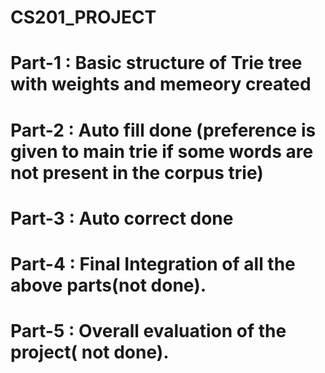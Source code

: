 # CS201_PROJECT

# Part-1 : Basic structure of Trie tree with weights and memeory created

# Part-2 : Auto fill done (preference is given to main trie if some words are not present in the corpus trie)

# Part-3 : Auto correct done 

# Part-4 : Final Integration of all the above parts(not done).

# Part-5 : Overall evaluation of the project( not done).
